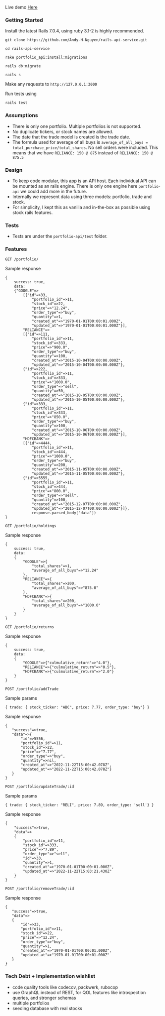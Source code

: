Live demo [Here](https://rails-api-service.herokuapp.com/)

### Getting Started

Install the latest Rails 7.0.4, using ruby 3.1-2 is highly recommended.

`git clone https://github.com/Andy-H-Nguyen/rails-api-service.git`

`cd rails-api-service`

`rake portfolio_api:install:migrations`

`rails db:migrate`

`rails s`

Make any requests to `http://127.0.0.1:3000`

Run tests using 

`rails test`

### Assumptions
- There is only one portfolio. Multiple portfolios is not supported.
- No duplicate tickers, or stock names are allowed.
- The date that the trade model is created is the trade date.
- The formula used for average of all buys is `average_of_all_buys = total_purchase_price/total_shares`. No sell orders were included. This means that we have `RELIANCE: 150 @ 875` instead of `RELIANCE: 150 @ 875.5`

### Design
- To keep code modular, this app is an API host. Each individual API can be mounted as an rails engine. There is only one engine here `portfolio-api` we could add more in the future.
- Internally we represent data using three models: portfolio, trade and stock.
- For simplicity, I kept this as vanilla and in-the-box as possible using stock rails features.

### Tests
- Tests are under the `portfolio-api/test` folder.

### Features

`GET /portfolio/`
 
 Sample response

```
{
    success: true,
    data:
    {"GOOGLE"=>
        [{"id"=>33,
            "portfolio_id"=>11,
            "stock_id"=>22,
            "price"=>"12.24",
            "order_type"=>"buy",
            "quantity"=>1,
            "created_at"=>"1970-01-01T00:00:01.000Z",
            "updated_at"=>"1970-01-01T00:00:01.000Z"}],
        "RELIANCE"=>
        [{"id"=>111,
            "portfolio_id"=>11,
            "stock_id"=>333,
            "price"=>"900.0",
            "order_type"=>"buy",
            "quantity"=>100,
            "created_at"=>"2015-10-04T00:00:00.000Z",
            "updated_at"=>"2015-10-04T00:00:00.000Z"},
        {"id"=>222,
            "portfolio_id"=>11,
            "stock_id"=>333,
            "price"=>"1000.0",
            "order_type"=>"sell",
            "quantity"=>50,
            "created_at"=>"2015-10-05T00:00:00.000Z",
            "updated_at"=>"2015-10-05T00:00:00.000Z"},
        {"id"=>333,
            "portfolio_id"=>11,
            "stock_id"=>333,
            "price"=>"850.0",
            "order_type"=>"buy",
            "quantity"=>100,
            "created_at"=>"2015-10-06T00:00:00.000Z",
            "updated_at"=>"2015-10-06T00:00:00.000Z"}],
        "HDFCBANK"=>
        [{"id"=>4444,
            "portfolio_id"=>11,
            "stock_id"=>444,
            "price"=>"1000.0",
            "order_type"=>"buy",
            "quantity"=>200,
            "created_at"=>"2015-11-05T00:00:00.000Z",
            "updated_at"=>"2015-11-05T00:00:00.000Z"},
        {"id"=>5555,
            "portfolio_id"=>11,
            "stock_id"=>444,
            "price"=>"800.0",
            "order_type"=>"sell",
            "quantity"=>100,
            "created_at"=>"2015-12-07T00:00:00.000Z",
            "updated_at"=>"2015-12-07T00:00:00.000Z"}]}, 
            response.parsed_body["data"])
}
```
 
`GET /portfolio/holdings`

Sample response

```
{
    success: true,
    data:
    {
        "GOOGLE"=>{
            "total_shares"=>1, 
            "average_of_all_buys"=>"12.24"
        }, 
        "RELIANCE"=>{
            "total_shares"=>200, 
            "average_of_all_buys"=>"875.0"
        }, 
        "HDFCBANK"=>{
            "total_shares"=>200, 
            "average_of_all_buys"=>"1000.0"
        }
    }
}
```

`GET /portfolio/returns`

Sample response

```
{
    success: true,
    data:
    {
        "GOOGLE"=>{"culmulative_return"=>"4.0"}, 
        "RELIANCE"=>{"culmulative_return"=>"0.5"}, 
        "HDFCBANK"=>{"culmulative_return"=>"2.0"}
    }
}
```

`POST /portfolio/addTrade`

Sample params

```
{ trade: { stock_ticker: "ABC", price: 7.77, order_type: 'buy'} }
```

Sample response

 ```
{
    "success"=>true,
    "data"=>{
        "id"=>5556,
        "portfolio_id"=>11,
        "stock_id"=>22,
        "price"=>"7.77",
        "order_type"=>"buy",
        "quantity"=>nil,
        "created_at"=>"2022-11-22T15:00:42.078Z",
        "updated_at"=>"2022-11-22T15:00:42.078Z"}
    }
}
 ```

`POST /portfolio/updateTrade/:id`

Sample params

```
{ trade: { stock_ticker: "RELI", price: 7.89, order_type: 'sell'} }
```

Sample response

```
{
    "success"=>true,
    "data"=>
    {
        "portfolio_id"=>11,
        "stock_id"=>333,
        "price"=>"7.89",
        "order_type"=>"sell",
        "id"=>33,
        "quantity"=>1,
        "created_at"=>"1970-01-01T00:00:01.000Z",
        "updated_at"=>"2022-11-22T15:03:21.430Z"
    }
}
 ```

`POST /portfolio/removeTrade/:id`

Sample response

 ```
 {
    "success"=>true,
    "data"=>
    {
        "id"=>33,
        "portfolio_id"=>11,
        "stock_id"=>22,
        "price"=>"12.24",
        "order_type"=>"buy",
        "quantity"=>1,
        "created_at"=>"1970-01-01T00:00:01.000Z",
        "updated_at"=>"1970-01-01T00:00:01.000Z"
    }
}
 ```

### Tech Debt + Implementation wishlist
- code quality tools like codecov, packwerk, rubocop
- use GraphQL instead of REST, for QOL features like introspection queries, and stronger schemas
- multiple portfolios
- seeding database with real stocks
